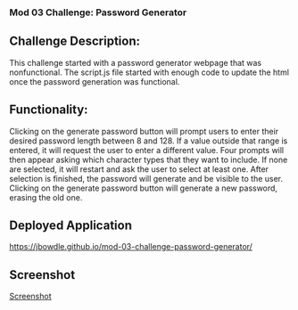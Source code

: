 ### Mod 03 Challenge: Password Generator

## Challenge Description:
This challenge started with a password generator webpage that was nonfunctional. The script.js file started with enough code to update the html once the password generation was functional.

## Functionality:
Clicking on the generate password button will prompt users to enter their desired password length between 8 and 128.
If a value outside that range is entered, it will request the user to enter a different value.
Four prompts will then appear asking which character types that they want to include.
If none are selected, it will restart and ask the user to select at least one.
After selection is finished, the password will generate and be visible to the user.
Clicking on the generate password button will generate a new password, erasing the old one.

## Deployed Application
https://jbowdle.github.io/mod-03-challenge-password-generator/

## Screenshot
[Screenshot](./screenshot.png)

